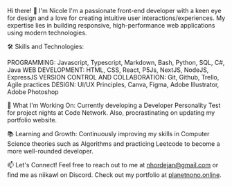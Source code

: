 Hi there! 👋 I'm Nicole
I'm a passionate front-end developer with a keen eye for design and a love for creating intuitive user interactions/experiences. My expertise lies in building responsive, high-performance web applications using modern technologies.

🛠️ Skills and Technologies:

PROGRAMMING: Javascript, Typescript, Markdown, Bash, Python, SQL, C#, Java
WEB DEVELOPMENT: HTML, CSS, React, P5Js, NextJS, NodeJS, ExpressJS
VERSION CONTROL AND COLLABORATION: Git, Github, Trello, Agile practices
DESIGN: UI/UX Principles, Canva, Figma, Adobe Illustrator, Adobe Photoshop

🌟 What I'm Working On:
Currently developing a Developer Personality Test for project nights at Code Network. Also, procrastinating on updating my portfolio website.

📚 Learning and Growth:
Continuously improving my skills in Computer Science theories such as Algorithms and practicing Leetcode to become a more well-rounded developer.


📫 Let's Connect!
Feel free to reach out to me at nhordejan@gmail.com or find me as niikawl on Discord. Check out my portfolio at [planetnono.online](https://www.planetnono.online/).



<!---
Nhordejan/Nhordejan is a ✨ special ✨ repository because its `README.md` (this file) appears on your GitHub profile.
You can click the Preview link to take a look at your changes.
--->
